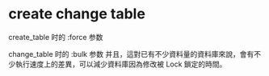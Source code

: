 # create change table

create_table 时的 :force 参数

change_table 时的 :bulk 参数
并且，這對已有不少資料量的資料庫來說，會有不少執行速度上的差異，可以減少資料庫因為修改被 Lock 鎖定的時間。
